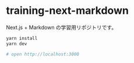 # training-next-markdown

Next.js + Markdown の学習用リポジトリです。

```sh
yarn install
yarn dev

# open http://localhost:3000
```